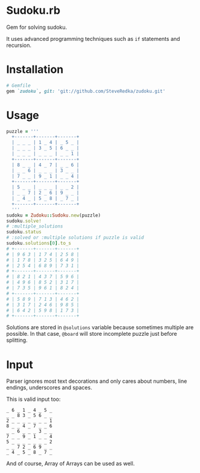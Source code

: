 # Sudoku.rb
Gem for solving sudoku.

It uses advanced programming techniques such as `if` statements and recursion.

# Installation

```ruby
# Gemfile
gem `zudoku`, git: 'git://github.com/SteveRedka/zudoku.git'
```

# Usage
```ruby
puzzle = '''
  +-------+-------+-------+
  | _ _ _ | 1 _ 4 | _ 5 _ |
  | _ _ _ | 3 _ 5 | 6 _ _ |
  | _ _ _ | _ _ _ | _ _ 1 |
  +-------+-------+-------+
  | 8 _ _ | 4 _ 7 | _ _ 6 |
  | _ _ 6 | _ _ _ | 3 _ _ |
  | 7 _ _ | 9 _ 1 | _ _ 4 |
  +-------+-------+-------+
  | 5 _ _ | _ _ _ | _ _ 2 |
  | _ _ 7 | 2 _ 6 | 9 _ _ |
  | _ 4 _ | 5 _ 8 | _ 7 _ |
  +-------+-------+-------+
  '''
sudoku = Zudoku::Sudoku.new(puzzle)
sudoku.solve!
# :multiple_solutions
sudoku.status
# :solved or :multiple solutions if puzzle is valid
sudoku.solutions[0].to_s
# +-------+-------+-------+
# | 9 6 3 | 1 7 4 | 2 5 8 |
# | 1 7 8 | 3 2 5 | 6 4 9 |
# | 2 5 4 | 6 8 9 | 7 3 1 |
# +-------+-------+-------+
# | 8 2 1 | 4 3 7 | 5 9 6 |
# | 4 9 6 | 8 5 2 | 3 1 7 |
# | 7 3 5 | 9 6 1 | 8 2 4 |
# +-------+-------+-------+
# | 5 8 9 | 7 1 3 | 4 6 2 |
# | 3 1 7 | 2 4 6 | 9 8 5 |
# | 6 4 2 | 5 9 8 | 1 7 3 |
# +-------+-------+-------+
```

Solutions are stored in `@solutions` variable because sometimes multiple are possible. In that case, `@board` will
store incomplete puzzle just before splitting.

# Input
Parser ignores most text decorations and only cares about numbers, line endings, underscores and spaces.

This is valid input too:
```
_ 6 _ 1 _ 4 _ 5 _
_ _ 8 3 _ 5 6 _ _
2 _ _ _ _ _ _ _ 1
8 _ _ 4 _ 7 _ _ 6
_ _ 6 _ _ _ 3 _ _
7 _ _ 9 _ 1 _ _ 4
5 _ _ _ _ _ _ _ 2
_ _ 7 2 _ 6 9 _ _
_ 4 _ 5 _ 8 _ 7 _
```
And of course, Array of Arrays can be used as well.
